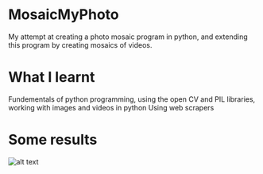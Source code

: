 # MosaicMyPhoto
My attempt at creating a photo mosaic program in python, and extending this program by creating mosaics of videos.

# What I learnt
Fundementals of python programming, using the open CV and PIL libraries, working with images and videos in python
Using web scrapers

# Some results
![alt text](https://raw.githubusercontent.com/MosaicMyPhoto/src/Images%20and%20videos/PhotoMosaic%20results/Mosaic.jpg)

